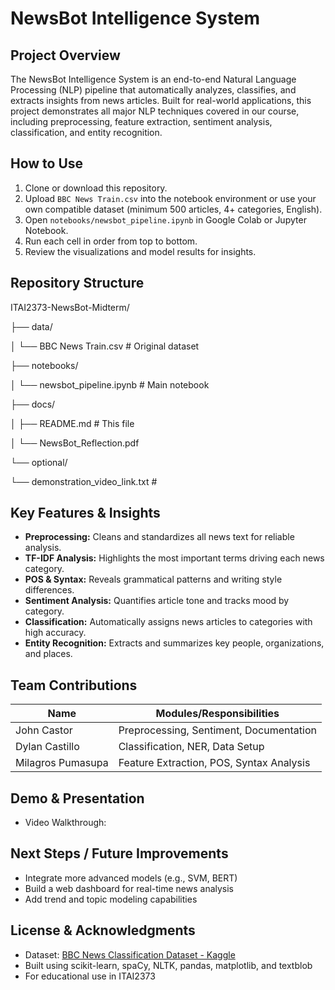 # NewsBot Intelligence System

## Project Overview
The NewsBot Intelligence System is an end-to-end Natural Language Processing (NLP) pipeline that automatically analyzes, classifies, and extracts insights from news articles. Built for real-world applications, this project demonstrates all major NLP techniques covered in our course, including preprocessing, feature extraction, sentiment analysis, classification, and entity recognition.

## How to Use
1. Clone or download this repository.
2. Upload `BBC News Train.csv` into the notebook environment or use your own compatible dataset (minimum 500 articles, 4+ categories, English).
3. Open `notebooks/newsbot_pipeline.ipynb` in Google Colab or Jupyter Notebook.
4. Run each cell in order from top to bottom.
5. Review the visualizations and model results for insights.

## Repository Structure
ITAI2373-NewsBot-Midterm/

├── data/

│ └── BBC News Train.csv # Original dataset

├── notebooks/

│ └── newsbot_pipeline.ipynb # Main notebook

├── docs/

│ ├── README.md # This file

│ └── NewsBot_Reflection.pdf 

└── optional/

└── demonstration_video_link.txt #



## Key Features & Insights
- **Preprocessing:** Cleans and standardizes all news text for reliable analysis.
- **TF-IDF Analysis:** Highlights the most important terms driving each news category.
- **POS & Syntax:** Reveals grammatical patterns and writing style differences.
- **Sentiment Analysis:** Quantifies article tone and tracks mood by category.
- **Classification:** Automatically assigns news articles to categories with high accuracy.
- **Entity Recognition:** Extracts and summarizes key people, organizations, and places.

## Team Contributions
| Name              | Modules/Responsibilities                          |
|-------------------|---------------------------------------------------|
| John Castor       | Preprocessing, Sentiment, Documentation           |
| Dylan Castillo    | Classification, NER, Data Setup                   |
| Milagros Pumasupa | Feature Extraction, POS, Syntax Analysis          |

## Demo & Presentation
- Video Walkthrough: 

## Next Steps / Future Improvements
- Integrate more advanced models (e.g., SVM, BERT)
- Build a web dashboard for real-time news analysis
- Add trend and topic modeling capabilities

## License & Acknowledgments
- Dataset: [BBC News Classification Dataset - Kaggle](https://www.kaggle.com/competitions/learn-ai-bbc/data)
- Built using scikit-learn, spaCy, NLTK, pandas, matplotlib, and textblob
- For educational use in ITAI2373

